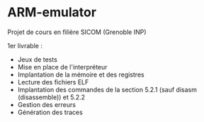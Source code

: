 # ARM-emulator
Projet de cours en filière SICOM (Grenoble INP)

1er livrable :

- Jeux de tests
- Mise en place de l'interpréteur
- Implantation de la mémoire et des registres
- Lecture des fichiers ELF
- Implantation des commandes de la section 5.2.1 (sauf disasm (disassemble)) et 5.2.2
- Gestion des erreurs
- Génération des traces

